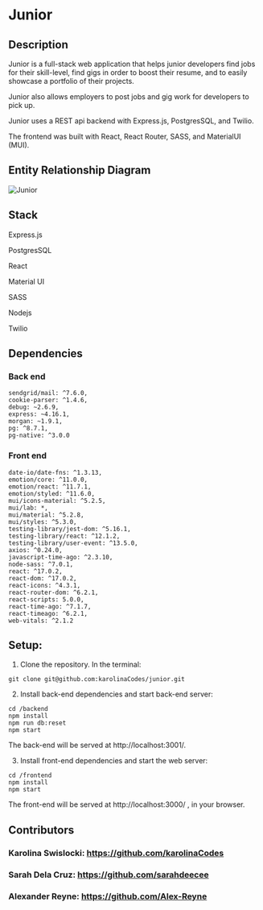 # Junior

## Description

Junior is a full-stack web application that helps junior developers find jobs for their skill-level, find gigs in order to boost their resume, and to easily showcase a portfolio of their projects.

Junior also allows employers to post jobs and gig work for developers to pick up.

Junior uses a REST api backend with Express.js, PostgresSQL, and Twilio.

The frontend was built with React, React Router, SASS, and MaterialUI (MUI).

## Entity Relationship Diagram

![Junior](https://user-images.githubusercontent.com/82968631/152044478-f002bb6b-3411-4808-a2cb-7f5e07bae3ad.png)




## Stack


Express.js

PostgresSQL

React

Material UI

SASS

Nodejs

Twilio

## Dependencies

### Back end

```
sendgrid/mail: ^7.6.0,
cookie-parser: ^1.4.6,
debug: ~2.6.9,
express: ~4.16.1,
morgan: ~1.9.1,
pg: ^8.7.1,
pg-native: ^3.0.0
```

### Front end

```
date-io/date-fns: ^1.3.13,
emotion/core: ^11.0.0,
emotion/react: ^11.7.1,
emotion/styled: ^11.6.0,
mui/icons-material: ^5.2.5,
mui/lab: *,
mui/material: ^5.2.8,
mui/styles: ^5.3.0,
testing-library/jest-dom: ^5.16.1,
testing-library/react: ^12.1.2,
testing-library/user-event: ^13.5.0,
axios: ^0.24.0,
javascript-time-ago: ^2.3.10,
node-sass: ^7.0.1,
react: ^17.0.2,
react-dom: ^17.0.2,
react-icons: ^4.3.1,
react-router-dom: ^6.2.1,
react-scripts: 5.0.0,
react-time-ago: ^7.1.7,
react-timeago: ^6.2.1,
web-vitals: ^2.1.2
```

## Setup:

1. Clone the repository. In the terminal: 
```
git clone git@github.com:karolinaCodes/junior.git
```
2. Install back-end dependencies and start back-end server:

```
cd /backend
npm install
npm run db:reset
npm start
```
The back-end will be served at http://localhost:3001/.

3. Install front-end dependencies and start the web server:

```
cd /frontend
npm install
npm start
```
The front-end will be served at http://localhost:3000/ , in your browser.

## Contributors
### Karolina Swislocki: https://github.com/karolinaCodes

### Sarah Dela Cruz: https://github.com/sarahdeecee

### Alexander Reyne: https://github.com/Alex-Reyne


